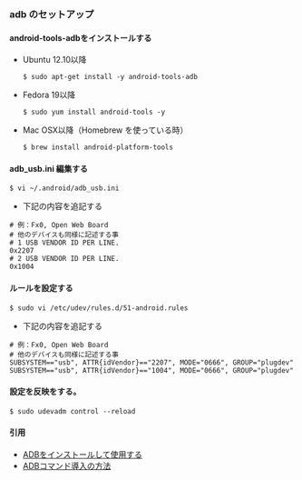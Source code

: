 ### adb のセットアップ
#### android-tools-adbをインストールする  
- Ubuntu 12.10以降
  ```
  $ sudo apt-get install -y android-tools-adb
  ```
- Fedora 19以降
  ```
  $ sudo yum install android-tools -y
  ```
- Mac OSX以降（Homebrew を使っている時）
  ```
  $ brew install android-platform-tools
  ```

#### adb_usb.ini 編集する
```
$ vi ~/.android/adb_usb.ini
```
- 下記の内容を追記する  
~~~~
# 例：Fx0, Open Web Board  
# 他のデバイスも同様に記述する事
# 1 USB VENDOR ID PER LINE.
0x2207
# 2 USB VENDOR ID PER LINE.
0x1004
~~~~

#### ルールを設定する
  ```
  $ sudo vi /etc/udev/rules.d/51-android.rules
  ```

- 下記の内容を追記する
~~~~
# 例：Fx0, Open Web Board  
# 他のデバイスも同様に記述する事
SUBSYSTEM=="usb", ATTR{idVendor}=="2207", MODE="0666", GROUP="plugdev"
SUBSYSTEM=="usb", ATTR{idVendor}=="1004", MODE="0666", GROUP="plugdev"
~~~~

#### 設定を反映をする。
```
$ sudo udevadm control --reload
```

#### 引用
- [ADBをインストールして使用する](https://developer.mozilla.org/ja/docs/Archive/B2G_OS/Debugging/Installing_ADB)
- [ADBコマンド導入の方法](http://qiita.com/hikaru__m/items/15baae425b6fad25da05)
